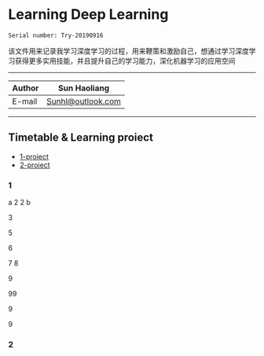 # Learning Deep Learning
`Serial number: Try-20190916`

该文件用来记录我学习深度学习的过程，用来鞭策和激励自己，想通过学习深度学习获得更多实用技能，并且提升自己的学习能力，深化机器学习的应用空间

***
|Author|Sun Haoliang|
|---|---|
|E-mail|Sunhl@outlook.com|
**********************
## Timetable & Learning proiect
* [1-proiect](#1)
* [2-project](#2)

### 1

a
2
2
b

3

5

6


7
8













9








99


9


9


### 2


